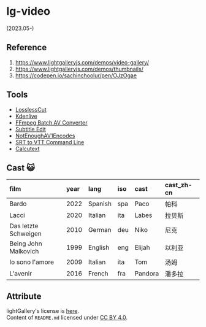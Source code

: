 # lg-video

(2023.05-)

## Reference

1. https://www.lightgalleryjs.com/demos/video-gallery/  
2. https://www.lightgalleryjs.com/demos/thumbnails/
3. https://codepen.io/sachinchoolur/pen/OJzOgae

## Tools

- [LosslessCut](https://github.com/mifi/lossless-cut)
- [Kdenlive](https://kdenlive.org)
- [FFmpeg Batch AV Converter](https://github.com/eibol/ffmpeg_batch)
- [Subtitle Edit](https://nikse.dk/subtitleedit)
- [NotEnoughAV1Encodes](https://github.com/Alkl58/NotEnoughAV1Encodes)
- [SRT to VTT Command Line](https://github.com/nwoltman/srt-to-vtt-cl)
- [Calcutext](https://github.com/jaredreich/calcutext)

## Cast 😺

| film                 | year | lang    | iso | cast    | cast_zh-cn |
| :-                   | :-   | :-      | :-  | :-      | :-         |
| Bardo                | 2022 | Spanish | spa | Paco    | 帕科       |
| Lacci                | 2020 | Italian | ita | Labes   | 拉贝斯     |
| Das letzte Schweigen | 2010 | German  | deu | Niko    | 尼克       |
| Being John Malkovich | 1999 | English | eng | Elijah  | 以利亚     |
| Io sono l'amore      | 2009 | Italian | ita | Tom     | 汤姆       |
| L'avenir             | 2016 | French  | fra | Pandora | 潘多拉     |

## Attribute

lightGallery's license is [here](https://www.lightgalleryjs.com/license/).  
Content of `README.md` licensed under [CC BY 4.0](https://creativecommons.org/licenses/by/4.0/deed.en).